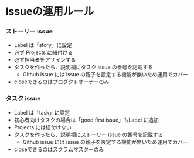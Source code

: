 # Issueの運用ルール
### ストーリー issue
- Label は「story」に設定
- 必ず Projects に紐付ける
- 必ず担当者をアサインする
- タスクを作ったら、説明欄にタスク issue の番号を記載する
  * Github issue には issue の親子を設定する機能が無いため運用でカバー
- closeできるのはプロダクトオーナーのみ

### タスク issue
- Label は「task」に設定
- 初心者向けタスクの場合は「good first issue」もLabel に追加
- Projects には紐付けない
- タスクを作ったら、説明欄にストーリー issue の番号を記載する
  * Github issue には issue の親子を設定する機能が無いため運用でカバー
- closeできるのはスクラムマスターのみ
